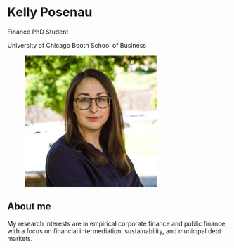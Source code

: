 <h1> Kelly Posenau </h1>

  Finance PhD Student 
  
  University of Chicago Booth School of Business
  
  <figure class="tl">
  <img src="/images/posenau_headshot_cropped.jpg"
     width="300"
     height="300" />
  
</figure>
  
<h2> About me </h2>

  My research interests are in empirical corporate finance and public finance, with a focus on financial intermediation, sustainability, and municipal debt markets.


